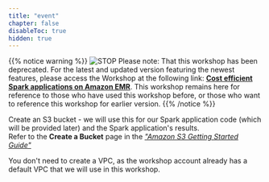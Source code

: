 ```yaml
---
title: "event"
chapter: false
disableToc: true
hidden: true
---
```


{{% notice warning %}}
![STOP](../images/stop_small.png)
Please note: That this workshop has been deprecated. For the latest and updated version featuring the newest features, please access the Workshop at the following link: **[Cost efficient Spark applications on Amazon EMR](https://catalog.us-east-1.prod.workshops.aws/workshops/aaa003a7-9c9e-46ad-af28-477b0d906f47/en-US)**.
This workshop remains here for reference to those who have used this workshop before, or those who want to reference this workshop for earlier version.
{{% /notice %}}


Create an S3 bucket - we will use this for our Spark application code (which will be provided later) and the Spark application's results.  
Refer to the **Create a Bucket** page in the *["Amazon S3 Getting Started Guide"](https://docs.aws.amazon.com/AmazonS3/latest/gsg/CreatingABucket.html)*

You don't need to create a VPC, as the workshop account already has a default VPC that we will use in this workshop.